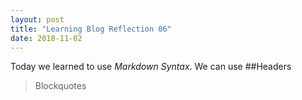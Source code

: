 ```yaml
---
layout: post
title: "Learning Blog Reflection 06"
date: 2018-11-02
---
```



Today we learned to use *Markdown Syntax*. We can use
##Headers
> Blockquotes
```
